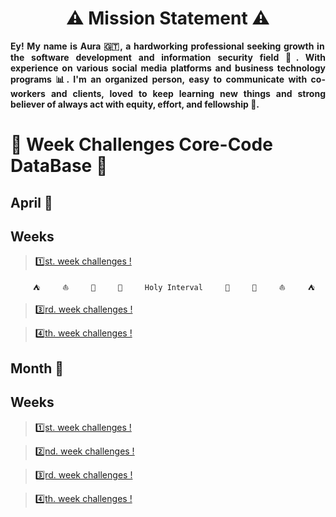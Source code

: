 <h1 align="center"> ⚠️ Mission Statement ⚠️ </h1>

<p align="justify"><b> Ey! My name is Aura 🇬🇹, a hardworking professional seeking growth in the software development and information security field 🔐. With experience on various social media platforms and business technology programs 📊. I'm an organized person, easy to communicate with co-workers and clients, loved to keep learning new things and strong believer of always act with equity, effort, and fellowship 🌸. </b></p>

# 🎯 Week Challenges Core-Code DataBase 🚀
## April 📅
## Weeks

>[1️⃣st. week challenges !](/April/week1.md)

`     ⛺     ⛵     🌴     🌊     Holy Interval     🌊     🌴     ⛵     ⛺`

>[3️⃣rd. week challenges !](/April/week3.md)

>[4️⃣th. week challenges !](/April/week4.md)


## Month 📅
## Weeks

>[1️⃣st. week challenges !](/___/week1.md)

>[2️⃣nd. week challenges !](/___/week2.md)

>[3️⃣rd. week challenges !](/____/week3.md)

>[4️⃣th. week challenges !](/____/week4.md)
